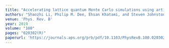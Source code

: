 ```yaml
---
title: "Accelerating lattice quantum Monte Carlo simulations using artificial neural networks: Application to the Holstein model"
authors: "Shaozhi Li, Philip M. Dee, Ehsan Khatami, and Steven Johnston"
venue: 'Phys. Rev. B'
year: 2019
volume: "100"
pages: "020302(R)"
paperurl: 'https://journals.aps.org/prb/pdf/10.1103/PhysRevB.100.020302'
---
```

